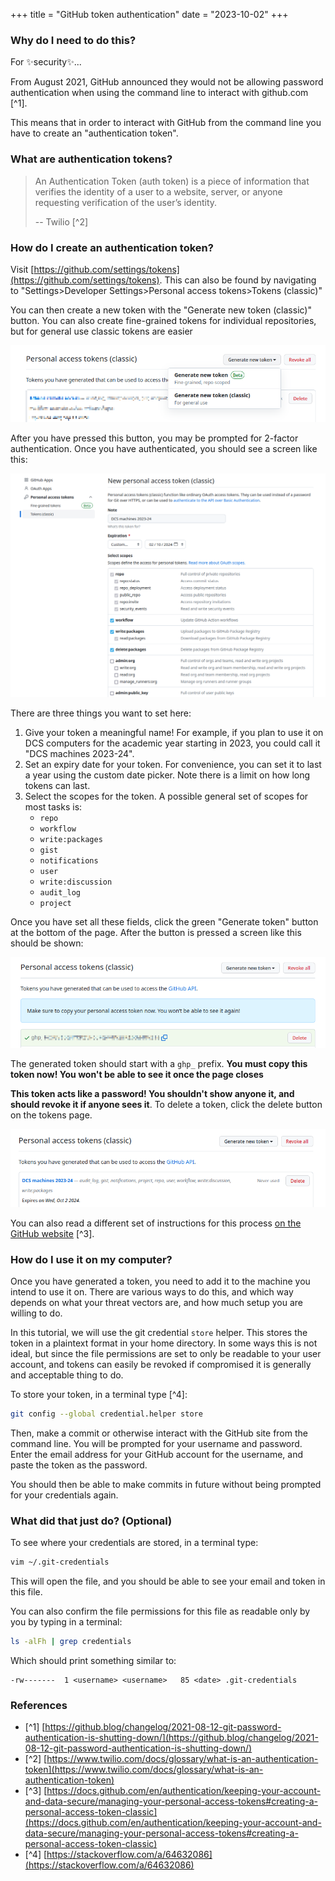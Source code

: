 +++
title = "GitHub token authentication"
date = "2023-10-02"
+++

### Why do I need to do this?

For ✨security✨...

From August 2021, GitHub announced they would not be allowing password authentication
when using the command line to interact with github.com [^1].

This means that in order to interact with GitHub from the command line you have to
create an "authentication token".

### What are authentication tokens?

> An Authentication Token (auth token) is a piece of information that verifies the
> identity of a user to a website, server, or anyone requesting verification of the
> user’s identity.
>
> -- Twilio [^2]

### How do I create an authentication token?

Visit [https://github.com/settings/tokens](https://github.com/settings/tokens).
This can also be found by navigating to
"Settings>Developer Settings>Personal access tokens>Tokens (classic)"

You can then create a new token with the "Generate new token (classic)" button. You can
also create fine-grained tokens for individual repositories, but for general use classic
tokens are easier

![Screenshot of the button to generate a new token](generate_token.png)

After you have pressed this button, you may be prompted for 2-factor authentication.
Once you have authenticated, you should see a screen like this:

![Screenshot of the screen to create a new token](new_personal_token.png)

There are three things you want to set here:

1) Give your token a meaningful name! For example, if you plan to use it on DCS computers
   for the academic year starting in 2023, you could call it "DCS machines 2023-24".
2) Set an expiry date for your token. For convenience, you can set it to last a year
   using the custom date picker. Note there is a limit on how long tokens can last.
3) Select the scopes for the token. A possible general set of scopes for most tasks is:
   - `repo`
   - `workflow`
   - `write:packages`
   - `gist`
   - `notifications`
   - `user`
   - `write:discussion`
   - `audit_log`
   - `project`

Once you have set all these fields, click the green "Generate token" button at the
bottom of the page. After the button is pressed a screen like this should be shown:

![Screenshot of the screen once a new token is created](created_token.png)

The generated token should start with a `ghp_` prefix. **You must copy this token now!
You won't be able to see it once the page closes**

**This token acts like a password! You shouldn't show anyone it, and should revoke
it if anyone sees it**. To delete a token, click the delete button on the tokens page.

![Screenshot of the screen to delete a token](delete_token.png)

You can also read a different set of instructions for this process
[on the GitHub website](https://docs.github.com/en/authentication/keeping-your-account-and-data-secure/managing-your-personal-access-tokens#creating-a-personal-access-token-classic) [^3].

### How do I use it on my computer?

Once you have generated a token, you need to add it to the machine you intend to use it
on. There are various ways to do this, and which way depends on what your threat vectors
are, and how much setup you are willing to do.

In this tutorial, we will use the git credential `store` helper. This stores the token
in a plaintext format in your home directory. In some ways this is not ideal, but since
the file permissions are set to only be readable to your user account, and tokens can
easily be revoked if compromised it is generally and acceptable thing to do.

To store your token, in a terminal type [^4]:

```bash
git config --global credential.helper store
```

Then, make a commit or otherwise interact with the GitHub site from the command line.
You will be prompted for your username and password. Enter the email address for your
GitHub account for the username, and paste the token as the password.

You should then be able to make commits in future without being prompted for your
credentials again.

### What did that just do? (Optional)

To see where your credentials are stored, in a terminal type:

```bash
vim ~/.git-credentials
```

This will open the file, and you should be able to see your email and token in this file. 

You can also confirm the file permissions for this file as readable only by you by
typing in a terminal:

```bash
ls -alFh | grep credentials
```

Which should print something similar to:

```
-rw-------  1 <username> <username>   85 <date> .git-credentials
```

### References

- [^1] [https://github.blog/changelog/2021-08-12-git-password-authentication-is-shutting-down/](https://github.blog/changelog/2021-08-12-git-password-authentication-is-shutting-down/)
- [^2] [https://www.twilio.com/docs/glossary/what-is-an-authentication-token](https://www.twilio.com/docs/glossary/what-is-an-authentication-token)
- [^3] [https://docs.github.com/en/authentication/keeping-your-account-and-data-secure/managing-your-personal-access-tokens#creating-a-personal-access-token-classic](https://docs.github.com/en/authentication/keeping-your-account-and-data-secure/managing-your-personal-access-tokens#creating-a-personal-access-token-classic)
- [^4] [https://stackoverflow.com/a/64632086](https://stackoverflow.com/a/64632086)

